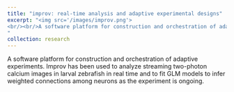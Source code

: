 ```yaml
---
title: "improv: real-time analysis and adaptive experimental designs"
excerpt: "<img src='/images/improv.png'>
<br/><br/>A software platform for construction and orchestration of adaptive experiments. Improv has been used to analyze streaming two-photon calcium images in larval zebrafish in real time, and fit GLM models to infer weighted connections among neurons as the experiment is ongoing.
"
collection: research
---
```


A software platform for construction and orchestration of adaptive experiments. Improv has been used to analyze streaming two-photon calcium images in larval zebrafish in real time and to fit GLM models to infer weighted connections among neurons as the experiment is ongoing.